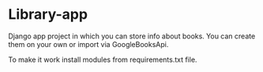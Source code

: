 # Library-app

Django app project in which you can store info about books. 
You can create them on your own or import via GoogleBooksApi.

To make it work install modules from requirements.txt file.
